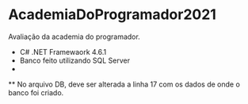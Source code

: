 # AcademiaDoProgramador2021
Avaliação da academia do programador.

- C# .NET Framewaork 4.6.1
- Banco feito utilizando SQL Server
- 
** No arquivo DB, deve ser alterada a linha 17 com os dados de onde o banco foi criado.

